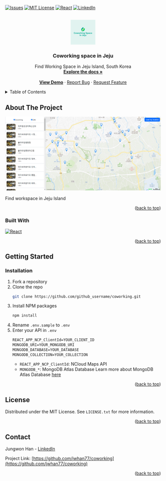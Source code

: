 <!-- Improved compatibility of back to top link: See: https://github.com/othneildrew/Best-README-Template/pull/73 -->
<a name="readme-top"></a>
<!--
*** Thanks for checking out the Best-README-Template. If you have a suggestion
*** that would make this better, please fork the repo and create a pull request
*** or simply open an issue with the tag "enhancement".
*** Don't forget to give the project a star!
*** Thanks again! Now go create something AMAZING! :D
-->



<!-- PROJECT SHIELDS -->
<!--
*** I'm using markdown "reference style" links for readability.
*** Reference links are enclosed in brackets [ ] instead of parentheses ( ).
*** See the bottom of this document for the declaration of the reference variables
*** for contributors-url, forks-url, etc. This is an optional, concise syntax you may use.
*** https://www.markdownguide.org/basic-syntax/#reference-style-links
-->
<!-- [![Contributors][contributors-shield]][contributors-url]
[![Forks][forks-shield]][forks-url]
[![Stargazers][stars-shield]][stars-url] -->
[![Issues][issues-shield]][issues-url]
[![MIT License][license-shield]][license-url]
[![React][React.js]][React-url]
[![LinkedIn][linkedin-shield]][linkedin-url]



<!-- PROJECT LOGO -->
<br />
<div align="center">
  <a href="https://github.com/jwhan77/coworking">
    <img src="images/logo.png" alt="Logo" width="80" height="80">
  </a>

<h3 align="center">Coworking space in Jeju</h3>

  <p align="center">
    Find Working Space in Jeju Island, South Korea
    <br />
    <a href="https://github.com/jwhan77/coworking"><strong>Explore the docs »</strong></a>
    <br />
    <br />
    <a href="https://coworking-space-in-jeju.netlify.app/"><strong>View Demo</strong></a>
    ·
    <a href="https://github.com/jwhan77/coworking/issues">Report Bug</a>
    ·
    <a href="https://github.com/jwhan77/coworking/issues">Request Feature</a>
  </p>
</div>



<!-- TABLE OF CONTENTS -->
<details>
  <summary>Table of Contents</summary>
  <ol>
    <li>
      <a href="#about-the-project">About The Project</a>
      <ul>
        <li><a href="#built-with">Built With</a></li>
      </ul>
    </li>
    <li>
      <a href="#getting-started">Getting Started</a>
      <ul>
        <li><a href="#installation">Installation</a></li>
      </ul>
    </li>
    <li><a href="#license">License</a></li>
    <li><a href="#contact">Contact</a></li>
  </ol>
</details>



<!-- ABOUT THE PROJECT -->
## About The Project

[![Coworking space in Jeju Screen Shot][product-screenshot]](https://coworking-space-in-jeju.netlify.app/)

Find workspace in Jeju Island 

<p align="right">(<a href="#readme-top">back to top</a>)</p>



### Built With

[![React][React.js]][React-url]

<p align="right">(<a href="#readme-top">back to top</a>)</p>



<!-- GETTING STARTED -->
## Getting Started

### Installation

1. Fork a repository
2. Clone the repo
   ```sh
   git clone https://github.com/github_username/coworking.git
   ```
3. Install NPM packages
   ```sh
   npm install
   ```
4. Rename `.env.sample` to `.env`
5. Enter your API in `.env`
   ```
   REACT_APP_NCP_ClientId=YOUR_CLIENT_ID
   MONGODB_URI=YOUR_MONGODB_URI
   MONGODB_DATABASE=YOUR_DATABASE
   MONGODB_COLLECTION=YOUR_COLLECTION
   ```
    - `REACT_APP_NCP_ClientId`: NCloud Maps API
    - `MONGODB_*`: MongoDB Atlas Database
    Learn more about MongoDB Atlas Database [here](https://jwdevv.tistory.com/34)

<p align="right">(<a href="#readme-top">back to top</a>)</p>


<!-- LICENSE -->
## License

Distributed under the MIT License. See `LICENSE.txt` for more information.

<p align="right">(<a href="#readme-top">back to top</a>)</p>



<!-- CONTACT -->
## Contact

Jungwon Han - [LinkedIn](https://linkedin.com/in/jungwonhan/)

Project Link: [https://github.com/jwhan77/coworking](https://github.com/jwhan77/coworking)

<p align="right">(<a href="#readme-top">back to top</a>)</p>


<!-- MARKDOWN LINKS & IMAGES -->
<!-- https://www.markdownguide.org/basic-syntax/#reference-style-links -->
[contributors-shield]: https://img.shields.io/github/contributors/github_username/repo_name.svg?style=for-the-badge
[contributors-url]: https://github.com/github_username/repo_name/graphs/contributors
[forks-shield]: https://img.shields.io/github/forks/github_username/repo_name.svg?style=for-the-badge
[forks-url]: https://github.com/github_username/repo_name/network/members
[stars-shield]: https://img.shields.io/github/stars/github_username/repo_name.svg?style=for-the-badge
[stars-url]: https://github.com/github_username/repo_name/stargazers
[issues-shield]: https://img.shields.io/github/issues/jwhan77/coworking.svg?style=for-the-badge
[issues-url]: https://github.com/jwhan77/coworking/issues
[license-shield]: https://img.shields.io/github/license/jwhan77/coworking.svg?style=for-the-badge
[license-url]: https://github.com/jwhan77/coworking/blob/master/LICENSE.txt
[linkedin-shield]: https://img.shields.io/badge/-LinkedIn-black.svg?style=for-the-badge&logo=linkedin&colorB=555
[linkedin-url]: https://linkedin.com/in/jungwonhan
[product-screenshot]: /images/screenshot.png
[Next.js]: https://img.shields.io/badge/next.js-000000?style=for-the-badge&logo=nextdotjs&logoColor=white
[Next-url]: https://nextjs.org/
[React.js]: https://img.shields.io/badge/React-20232A?style=for-the-badge&logo=react&logoColor=61DAFB
[React-url]: https://reactjs.org/
[Vue.js]: https://img.shields.io/badge/Vue.js-35495E?style=for-the-badge&logo=vuedotjs&logoColor=4FC08D
[Vue-url]: https://vuejs.org/
[Angular.io]: https://img.shields.io/badge/Angular-DD0031?style=for-the-badge&logo=angular&logoColor=white
[Angular-url]: https://angular.io/
[Svelte.dev]: https://img.shields.io/badge/Svelte-4A4A55?style=for-the-badge&logo=svelte&logoColor=FF3E00
[Svelte-url]: https://svelte.dev/
[Laravel.com]: https://img.shields.io/badge/Laravel-FF2D20?style=for-the-badge&logo=laravel&logoColor=white
[Laravel-url]: https://laravel.com
[Bootstrap.com]: https://img.shields.io/badge/Bootstrap-563D7C?style=for-the-badge&logo=bootstrap&logoColor=white
[Bootstrap-url]: https://getbootstrap.com
[JQuery.com]: https://img.shields.io/badge/jQuery-0769AD?style=for-the-badge&logo=jquery&logoColor=white
[JQuery-url]: https://jquery.com 